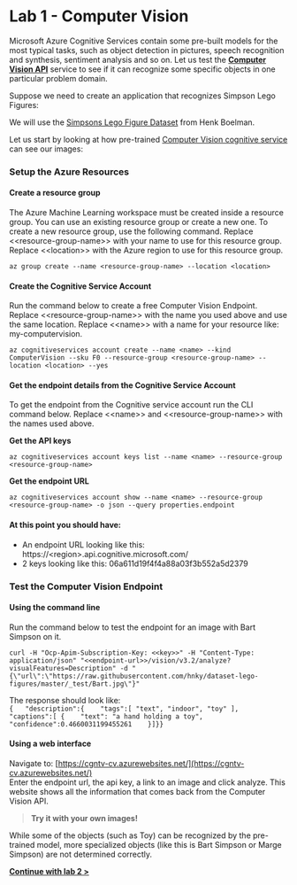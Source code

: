 # Lab 1 - Computer Vision

Microsoft Azure Cognitive Services contain some pre-built models for the most typical tasks, such as object detection in pictures, speech recognition and synthesis, sentiment analysis and so on. Let us test the [**Computer Vision API**](https://azure.microsoft.com/services/cognitive-services/computer-vision/?WT.mc_id=gaic-github-heboelma) service to see if it can recognize some specific objects in one particular problem domain.

Suppose we need to create an application that recognizes Simpson Lego Figures:

We will use the [Simpsons Lego Figure Dataset](https://github.com/hnky/dataset-lego-figures) from Henk Boelman.

Let us start by looking at how pre-trained [Computer Vision cognitive service](https://azure.microsoft.com/services/cognitive-services/computer-vision/?WT.mc_id=gaic-github-heboelma) can see our images:

### Setup the Azure Resources

#### Create a resource group

The Azure Machine Learning workspace must be created inside a resource group. You can use an existing resource group or create a new one. To create a new resource group, use the following command. Replace  &lt;&lt;resource-group-name&gt;&gt; with your name to use for this resource group. Replace &lt;&lt;location&gt;&gt;  with the Azure region to use for this resource group.

```text
az group create --name <resource-group-name> --location <location>
```

#### Create the Cognitive Service Account

Run the command below to create a free Computer Vision Endpoint. Replace &lt;&lt;resource-group-name&gt;&gt; with the name you used above and use the same location. Replace &lt;&lt;name&gt;&gt; with a name for your resource like: my-computervision.

```text
az cognitiveservices account create --name <name> --kind ComputerVision --sku F0 --resource-group <resource-group-name> --location <location> --yes
```

#### Get the endpoint details from the Cognitive Service Account

To get the endpoint from the Cognitive service account run the CLI command below. Replace &lt;&lt;name&gt;&gt; and &lt;&lt;resource-group-name&gt;&gt; with the names used above. 

**Get the API keys**

```text
az cognitiveservices account keys list --name <name> --resource-group <resource-group-name> 
```

**Get the endpoint URL**

```text
az cognitiveservices account show --name <name> --resource-group <resource-group-name> -o json --query properties.endpoint
```

#### At this point you should have:

- An endpoint URL looking like this: https://&lt;region&gt;.api.cognitive.microsoft.com/   
- 2 keys looking like this: 06a611d19f4f4a88a03f3b552a5d2379

### Test the Computer Vision Endpoint

#### Using the command line

Run the command below to test the endpoint for an image with Bart Simpson on it.

```text
curl -H "Ocp-Apim-Subscription-Key: <<key>>" -H "Content-Type: application/json" "<<endpoint-url>>/vision/v3.2/analyze?visualFeatures=Description" -d "{\"url\":\"https://raw.githubusercontent.com/hnky/dataset-lego-figures/master/_test/Bart.jpg\"}"
```

The response should look like:  
`{  
"description":{   
    "tags":[ "text", "indoor", "toy" ],   
"captions":[ {   
    "text": "a hand holding a toy",   
    "confidence":0.4660031199455261   
}]}}`

#### Using a web interface

Navigate to: [https://cgntv-cv.azurewebsites.net/](https://cgntv-cv.azurewebsites.net/)  
Enter the endpoint url, the api key, a link to an image and click analyze. This website shows all the information that comes back from the Computer Vision API.

> **Try it with your own images!**

While some of the objects \(such as Toy\) can be recognized by the pre-trained model, more specialized objects \(like this is Bart Simpson or Marge Simpson\) are not determined correctly.

[**Continue with lab 2 &gt;**](lab-2.md)

